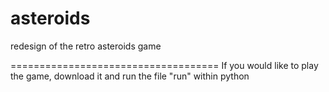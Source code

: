 # asteroids
redesign of the retro asteroids game

====================================
If you would like to play the game,
download it and run the file "run"
within python
